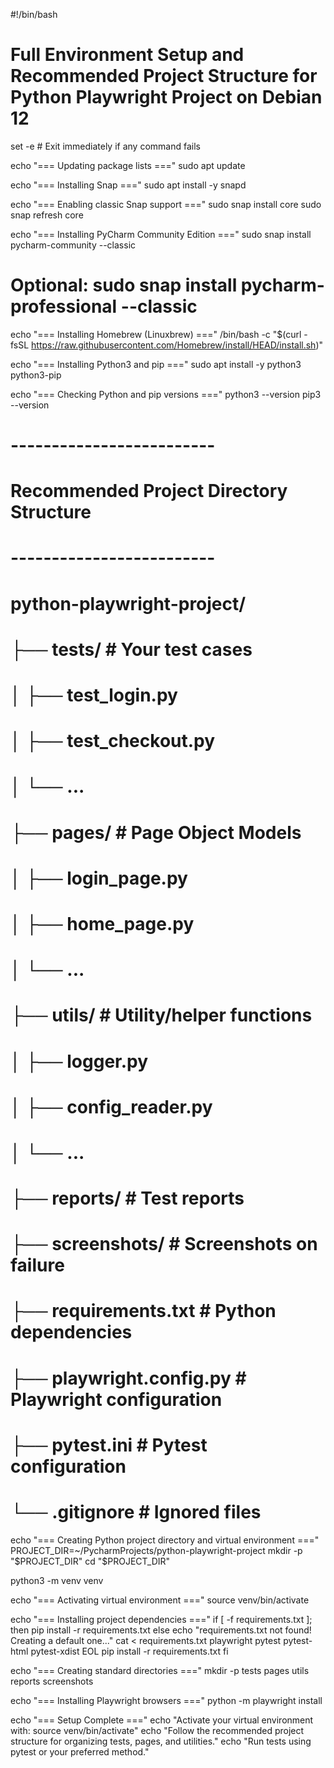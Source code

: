 #!/bin/bash
# Full Environment Setup and Recommended Project Structure for Python Playwright Project on Debian 12

set -e  # Exit immediately if any command fails

echo "=== Updating package lists ==="
sudo apt update

echo "=== Installing Snap ==="
sudo apt install -y snapd

echo "=== Enabling classic Snap support ==="
sudo snap install core
sudo snap refresh core

echo "=== Installing PyCharm Community Edition ==="
sudo snap install pycharm-community --classic
# Optional: sudo snap install pycharm-professional --classic

echo "=== Installing Homebrew (Linuxbrew) ==="
/bin/bash -c "$(curl -fsSL https://raw.githubusercontent.com/Homebrew/install/HEAD/install.sh)"

echo "=== Installing Python3 and pip ==="
sudo apt install -y python3 python3-pip

echo "=== Checking Python and pip versions ==="
python3 --version
pip3 --version

# -------------------------
# Recommended Project Directory Structure
# -------------------------
# python-playwright-project/
# ├── tests/                  # Your test cases
# │   ├── test_login.py
# │   ├── test_checkout.py
# │   └── ...
# ├── pages/                  # Page Object Models
# │   ├── login_page.py
# │   ├── home_page.py
# │   └── ...
# ├── utils/                  # Utility/helper functions
# │   ├── logger.py
# │   ├── config_reader.py
# │   └── ...
# ├── reports/                # Test reports
# ├── screenshots/            # Screenshots on failure
# ├── requirements.txt        # Python dependencies
# ├── playwright.config.py    # Playwright configuration
# ├── pytest.ini              # Pytest configuration
# └── .gitignore              # Ignored files

echo "=== Creating Python project directory and virtual environment ==="
PROJECT_DIR=~/PycharmProjects/python-playwright-project
mkdir -p "$PROJECT_DIR"
cd "$PROJECT_DIR"

python3 -m venv venv

echo "=== Activating virtual environment ==="
source venv/bin/activate

echo "=== Installing project dependencies ==="
if [ -f requirements.txt ]; then
    pip install -r requirements.txt
else
    echo "requirements.txt not found! Creating a default one..."
    cat <<EOL > requirements.txt
playwright
pytest
pytest-html
pytest-xdist
EOL
    pip install -r requirements.txt
fi

echo "=== Creating standard directories ==="
mkdir -p tests pages utils reports screenshots

echo "=== Installing Playwright browsers ==="
python -m playwright install

echo "=== Setup Complete ==="
echo "Activate your virtual environment with: source venv/bin/activate"
echo "Follow the recommended project structure for organizing tests, pages, and utilities."
echo "Run tests using pytest or your preferred method."
